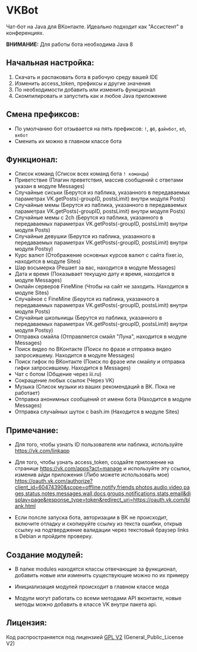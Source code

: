 VKBot
========

Чат-бот на Java для ВКонтакте.
Идеально подходит как "Ассистент" в конференциях.

**ВНИМАНИЕ:**
Для работы бота необходима Java 8

## Начальная настройка:
1. Скачать и распаковать бота в рабочую среду вашей IDE
2. Изменить access_token, префиксы и другие значения
3. По необходимости добавить или изменить функционал
4. Скомпилировать и запустить как и любое Java приложение

## Смена префиксов:
* По умолчанию бот отзывается на пять префиксов: `!`, `фб`, `файнбот`, `вб`, `вкбот`
* Сменить их можно в главном классе бота

## Функционал:
* Список команд (Список всех команд бота `! команды`)
* Приветствие (Плагин преветствия, массив сообщений с ответами указан в модуле Messages)
* Случайные сиськи (Берутся из паблика, указанного в передаваемых параметрах VK.getPosts(-groupID, postsLimit) внутри модуля Posts)
* Случайные мемы (Берутся из паблика, указанного в передаваемых параметрах VK.getPosts(-groupID, postsLimit) внутри модуля Posts)
* Случайные мемы с 2ch (Берутся из паблика, указанного в передаваемых параметрах VK.getPosts(-groupID, postsLimit) внутри модуля Posts)
* Случайные девушки (Берутся из паблика, указанного в передаваемых параметрах VK.getPosts(-groupID, postsLimit) внутри модуля Postsy)
* Курс валют (Отображение основных курсов валют с сайта fixer.io, находится в модуле Sites)
* Шар восьмерка (Решает за вас, находится в модуле Messages)
* Дата и время (Показывает текущую дату и время, находится в модуле Messages)
* Онлайн серверов FineMine (Чтобы на сайт не заходить. Находится в модуле Sites)
* Случайное с FineMine (Берутся из паблика, указанного в передаваемых параметрах VK.getPosts(-groupID, postsLimit) внутри модуля Posts)
* Случайные школьницы (Берутся из паблика, указанного в передаваемых параметрах VK.getPosts(-groupID, postsLimit) внутри модуля Postsy)
* Отправка смайла (Отправляется смайл "Луна", находится в модуле Messages)
* Поиск видео по ВКонтакте (Поиск по фразе и отправка видео запросившему. Находится в модуле Messages)
* Поиск гифок по ВКонтакте (Поиск по фразе или смайлу и отправка гифки запросившему. Находится в Messages)
* Чат с ботом (Общение через iii.ru)
* Сокращение любых ссылок (Через VK)
* Музыка (Список музыки из ваших рекомендаций в ВК. Пока не работает)
* Отправка анонимных сообщений от имени бота (Находится в модуле Messages)
* Отправка случайных шуток с bash.im (Находится в модуле Sites)

## Примечание:
* Для того, чтобы узнать ID пользователя или паблика, используйте https://vk.com/linkapp
* Для того, чтобы узнать access_token, создайте приложение на странице https://vk.com/apps?act=manage и используйте эту ссылки, изменив айди приложения (Либо можете использовать мое) https://oauth.vk.com/authorize?client_id=60474390&scope=offline,notify,friends,photos,audio,video,pages,status,notes,messages,wall,docs,groups,notifications,stats,email&display=page&response_type=token&redirect_uri=https://oauth.vk.com/blank.html

* Если полсле запуска бота, авторизации в ВК не происходит, включите отладку и скопируйте ссылку из текста ошибки, открыв ссылку на подтверджение валидации через текстовый браузер links в Debian и пройдите проверку.

## Создание модулей:
* В папке modules находятся классы отвечающие за функционал, добавить новые или изменить существующие можно по их примеру
* Инициализация модулей происходит в главном классе мода

* Модули могут работать со всеми методами API вконтакте, новые методы можно добавить в классе VK внутри пакета api.

## Лицензия:
Код распространяется под лицензией [GPL V2](https://ru.wikipedia.org/wiki/GNU_General_Public_License) (General_Public_License V2)
